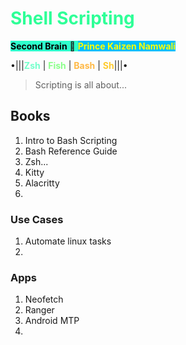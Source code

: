 # <span style='color:#2eff97;'>Shell Scripting</span>

<span style='background-color:#2effcb;'><span style='color:#000000;'>**Second Brain**</span> 🧠 <span style='background-color:#00bfff;'><span style='color:#ffff00;'>**Prince Kaizen Namwali**</span> 

•|||<span style='color:#74ffcb;'>**Zsh**</span> | <span style='color:#8bff8b;'>**Fish**</span> | <span style='color:#ffb946;'>**Bash**</span> | <span style='color:#ffcb2e;'>**Sh**</span>|||•

>  Scripting is all about...
## Books 
1. Intro to Bash Scripting
2. Bash Reference Guide
3. Zsh...
4. Kitty
5. Alacritty
6. 

###  Use Cases 
1. Automate linux tasks
2. 


### Apps
1. Neofetch
2. Ranger
3. Android MTP
4. 
